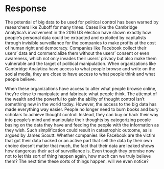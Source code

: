 # Response

The potential of big data to be used for political control has been warned by researchers like Zuboff for many times. Cases like the Cambridge Analytica’s involvement in the 2016 US election have shown exactly how people’s personal data could be extracted and exploited by capitalists through invisible surveillance for the companies to make profits at the cost of human right and democracy. Companies like Facebook collect their users’ data and commercialize them without the users’ consent or even awareness, which not only invades their users’ privacy but also make them vulnerable and the target of political manipulation. When organizations like Cambridge Analytica have access to what people browse and write on the social media, they are close to have access to what people think and what people believe.

When these organizations have access to alter what people browse online, they’re close to manipulate and fabricate what people think. The attempt of the wealth and the powerful to gain the ability of thought control isn’t something new in the world today. However, the access to the big data has made everything way easier. People no longer need to burn books and bury scholars to achieve thought control. Instead, they can buy or hack their way into people’s mind and manipulate their thoughts by categorizing people basing on the data they have and feeding the people with the information as they wish. Such simplification could result in catastrophic outcome, as is argued by James Scoutt. Whether companies like Facebook are the victim that got their data hacked or an active part that sell the data by their own choice doesn’t matter that much, the fact that their data are leaked shows how dangerous their act of surveillance is. Even though they promise now not to let this sort of thing happen again, how much can we truly believe them? The next time these sorts of things happen, will we even notice?

